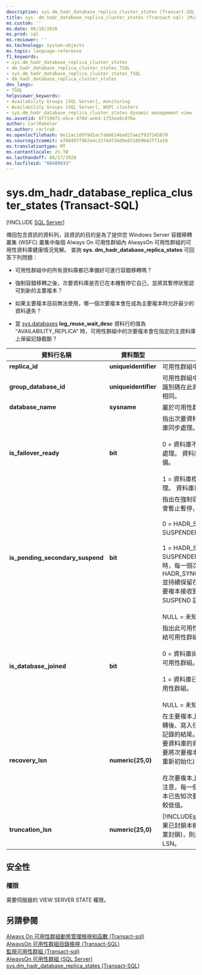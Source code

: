 ```yaml
---
description: sys.dm_hadr_database_replica_cluster_states (Transact-SQL)
title: sys. dm_hadr_database_replica_cluster_states (Transact-sql) |Microsoft Docs
ms.custom: ''
ms.date: 06/10/2016
ms.prod: sql
ms.reviewer: ''
ms.technology: system-objects
ms.topic: language-reference
f1_keywords:
- sys.dm_hadr_database_replica_cluster_states
- dm_hadr_database_replica_cluster_states_TSQL
- sys.dm_hadr_database_replica_cluster_states_TSQL
- dm_hadr_database_replica_cluster_states
dev_langs:
- TSQL
helpviewer_keywords:
- Availability Groups [SQL Server], monitoring
- Availability Groups [SQL Server], WSFC clusters
- sys.dm_hadr_database_replica_cluster_states dynamic management view
ms.assetid: 6f719071-ebce-470d-aebd-1f55ee8cd70a
author: CarlRabeler
ms.author: carlrab
ms.openlocfilehash: 6e12ac1d979d1acfab0614bad27ae2f937245870
ms.sourcegitcommit: e700497f962e4c2274df16d9e651059b42ff1a10
ms.translationtype: MT
ms.contentlocale: zh-TW
ms.lasthandoff: 08/17/2020
ms.locfileid: "88489833"
---
```

# <a name="sysdm_hadr_database_replica_cluster_states-transact-sql"></a>sys.dm_hadr_database_replica_cluster_states (Transact-SQL)
[!INCLUDE [SQL Server](../../includes/applies-to-version/sqlserver.md)]

  傳回包含資訊的資料列，該資訊的目的是為了提供您 Windows Server 容錯移轉叢集 (WSFC) 叢集中每個 Always On 可用性群組內 AlwaysOn 可用性群組的可用性資料庫健康情況見解。 查詢 **sys. dm_hadr_database_replica_states** 可回答下列問題：  
  
-   可用性群組中的所有資料庫都已準備好可進行容錯移轉嗎？  
  
-   強制容錯移轉之後，次要資料庫是否已在本機暫停它自己，並將其暫停狀態認可到新的主要複本？  
  
-   如果主要複本目前無法使用，哪一個次要複本會在成為主要複本時允許最少的資料遺失？  
  
-   當 [sys.databases](~/relational-databases/system-catalog-views/sys-databases-transact-sql.md)   **log_reuse_wait_desc** 資料行的值為 "AVAILABILITY_REPLICA" 時，可用性群組中的次要複本會在指定的主資料庫上保留記錄截斷？  
   
|資料行名稱|資料類型|描述|  
|-----------------|---------------|-----------------|  
|**replica_id**|**uniqueidentifier**|可用性群組中可用性複本的識別碼。|  
|**group_database_id**|**uniqueidentifier**|可用性群組中資料庫的識別碼。 這個識別碼在此資料庫聯結的每個複本上都相同。|  
|**database_name**|**sysname**|屬於可用性群組的資料庫名稱。|  
|**is_failover_ready**|**bit**|指出次要資料庫是否與對應的主要資料庫同步處理。 下列其中一個值：<br /><br /> 0 = 資料庫不會標示為已在叢集中同步處理。 資料庫尚未做好容錯移轉的準備。<br /><br /> 1 = 資料庫標示為已在叢集中同步處理。 資料庫已做好容錯移轉的準備。|  
|**is_pending_secondary_suspend**|**bit**|指出在強制容錯移轉之後，資料庫是否會暫止暫停，可為下列其中一個值：<br /><br /> 0 = HADR_SYNCHRONIZED_ SUSPENDED 除外的任何狀態。<br /><br /> 1 = HADR_SYNCHRONIZED_ SUSPENDED。 當強制容錯移轉完成時，每一個次要資料庫都會設定為 HADR_SYNCHONIZED_SUSPENDED 並持續保留在這個狀態中，直到新的主要複本接收到從該次要資料庫到 SUSPEND 訊息的認可為止。<br /><br /> NULL = 未知 (無仲裁)|  
|**is_database_joined**|**bit**|指出此可用性複本上的資料庫是否已聯結可用性群組，可為下列其中一個值：<br /><br /> 0 = 資料庫尚未聯結此可用性複本上的可用性群組。<br /><br /> 1 = 資料庫已聯結此可用性複本上的可用性群組。<br /><br /> NULL = 未知 (可用性複本缺少仲裁)。|  
|**recovery_lsn**|**numeric(25,0)**|在主要複本上，此複本在復原或容錯移轉後、寫入任何新記錄檔記錄前，交易記錄的結尾。 在主要複本上，給定次要資料庫的資料列將會擁有主要複本需要將次要複本同步成為 (也就是還原及重新初始化) 的值。<br /><br /> 在次要複本上，這個值為 NULL。 請注意，每一個次要複本都會擁有主要複本已告知次要複本要還原成的最大值或較低值。|  
|**truncation_lsn**|**numeric(25,0)**|[!INCLUDE[ssHADR](../../includes/sshadr-md.md)] 記錄截斷值，如果已封鎖本機記錄截斷 (例如由備份作業封鎖)，則此值可能會高於本機截斷 LSN。|  
  
## <a name="security"></a>安全性  
  
### <a name="permissions"></a>權限  
 需要伺服器的 VIEW SERVER STATE 權限。  
  
## <a name="see-also"></a>另請參閱  
 [Always On 可用性群組動態管理檢視和函數 &#40;Transact-sql&#41;](../../relational-databases/system-dynamic-management-views/always-on-availability-groups-dynamic-management-views-functions.md)   
 [AlwaysOn 可用性群組目錄檢視 &#40;Transact-SQL&#41;](../../relational-databases/system-catalog-views/always-on-availability-groups-catalog-views-transact-sql.md)   
 [監視可用性群組 &#40;Transact-sql&#41;](../../database-engine/availability-groups/windows/monitor-availability-groups-transact-sql.md)   
 [AlwaysOn 可用性群組 &#40;SQL Server&#41;](../../database-engine/availability-groups/windows/always-on-availability-groups-sql-server.md)   
 [sys.dm_hadr_database_replica_states &#40;Transact-SQL&#41;](../../relational-databases/system-dynamic-management-views/sys-dm-hadr-database-replica-states-transact-sql.md)  
  
  
